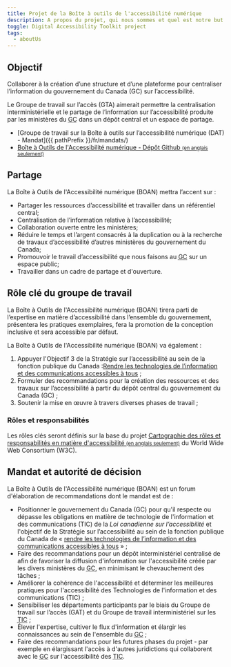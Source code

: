 ```yaml
---
title: Projet de la Boîte à outils de l'accessibilité numérique
description: A propos du projet, qui nous sommes et quel est notre but.
toggle: Digital Accessibility Toolkit project
tags:
  - aboutUs
---
```


## Objectif

Collaborer à la création d’une structure et d’une plateforme pour centraliser l’information du gouvernement du Canada (<abbr>GC</abbr>) sur l’accessibilité.

Le Groupe de travail sur l’accès (<abbr>GTA</abbr>) aimerait permettre la centralisation interministérielle et le partage de l’information sur l’accessibilité produite par les ministères du <abbr title="gouvernement du Canada">GC</abbr> dans un dépôt central et un espace de partage.

- [Groupe de travail sur la Boîte à outils sur l’accessibilité numérique (<abbr>DAT</abbr>) - Mandat]({{ pathPrefix }}/fr/mandats/)
- <a href="https://github.com/gc-da11yn/gc-da11yn.github.io">Boîte à Outils de l'Accessibilité numérique - Dépôt Github <small>(en anglais seulement)</small></a>

## Partage

La Boîte à Outils de l'Accessibilité numérique (<abbr>BOAN</abbr>) mettra l’accent sur :

- Partager les ressources d’accessibilité et travailler dans un référentiel central;
- Centralisation de l’information relative à l’accessibilité;
- Collaboration ouverte entre les ministères;
- Réduire le temps et l’argent consacrés à la duplication ou à la recherche de travaux d’accessibilité d’autres ministères du gouvernement du Canada;
- Promouvoir le travail d’accessibilité que nous faisons au <abbr title="gouvernement du Canada">GC</abbr> sur un espace public;
- Travailler dans un cadre de partage et d'ouverture.

## Rôle clé du groupe de travail

La Boîte à Outils de l'Accessibilité numérique (<abbr>BOAN</abbr>) tirera parti de l’expertise en matière d’accessibilité dans l’ensemble du gouvernement, présentera les pratiques exemplaires, fera la promotion de la conception inclusive et sera accessible par défaut.

La Boîte à Outils de l'Accessibilité numérique (<abbr>BOAN</abbr>) va également :

1. Appuyer l'Objectif 3 de la Stratégie sur l’accessibilité au sein de la fonction publique du Canada :[Rendre les technologies de l’information et des communications accessibles à tous](https://www.canada.ca/fr/gouvernement/fonctionpublique/mieux-etre-inclusion-diversite-fonction-publique/diversite-equite-matiere-emploi/accessibilite-fonction-publique/strategie-accessibilite-fonction-publique-tdm/strategie-accessibilite-fonction-publique-technologie.html) ;
2. Formuler des recommandations pour la création des ressources et des travaux sur l’accessibilité à partir du dépôt central du gouvernement du Canada (<abbr>GC</abbr>) ;
3. Soutenir la mise en œuvre à travers diverses phases de travail ;

### Rôles et responsabilités

Les rôles clés seront définis sur la base du projet <a href="https://www.w3.org/WAI/EO/wiki/ARRM_Project_-_Accessibility_Roles_and_Responsibilities_Mapping">Cartographie des rôles et responsabilités en matière d'accessibilité <small>(en anglais seulement)</small></a> du <span lang="en">World Wide Web Consortium (<abbr>W3C</abbr>)</span>.

## Mandat et autorité de décision

La Boîte à Outils de l'Accessibilité numérique (<abbr>BOAN</abbr>) est un forum d'élaboration de recommandations dont le mandat est de :

- Positionner le gouvernement du Canada (<abbr>GC</abbr>) pour qu'il respecte ou dépasse les obligations en matière de technologie de l'information et des communications (<abbr>TIC</abbr>) de la _Loi canadienne sur l’accessibilité_ et l'objectif de la Stratégie sur l’accessibilité au sein de la fonction publique du Canada de «&nbsp;[rendre les technologies de l’information et des communications accessibles à tous](https://www.canada.ca/fr/gouvernement/fonctionpublique/mieux-etre-inclusion-diversite-fonction-publique/diversite-equite-matiere-emploi/accessibilite-fonction-publique/strategie-accessibilite-fonction-publique-tdm/strategie-accessibilite-fonction-publique-technologie.html)&nbsp;» ;
- Faire des recommandations pour un dépôt interministériel centralisé de afin de favoriser la diffusion d'information sur l'accessibilité créée par les divers ministères du <abbr title="gouvernement du Canada">GC</abbr>, en minimisant le chevauchement des tâches ;
- Améliorer la cohérence de l'accessibilité et déterminer les meilleures pratiques pour l'accessibilité des Technologies de l'information et des communications (<abbr>TIC</abbr>) ;
- Sensibiliser les départements participants par le biais du Groupe de travail sur l’accès (GAT) et du Groupe de travail interministériel sur les <abbr title="technologies de l'information et des communication">TIC</abbr> ;
- Élever l'expertise, cultiver le flux d'information et élargir les connaissances au sein de l'ensemble du <abbr title="gouvernement du Canada">GC</abbr> ;
- Faire des recommandations pour les futures phases du projet - par exemple en élargissant l'accès à d'autres juridictions qui collaborent avec le <abbr title="gouvernement du Canada">GC</abbr> sur l'accessibilité des <abbr title="technologies de l'information et des communication">TIC</abbr>.

